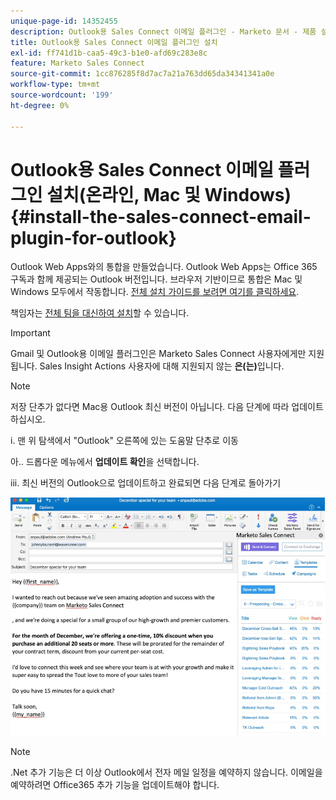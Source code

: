 ```yaml
---
unique-page-id: 14352455
description: Outlook용 Sales Connect 이메일 플러그인 - Marketo 문서 - 제품 설명서 설치
title: Outlook용 Sales Connect 이메일 플러그인 설치
exl-id: ff741d1b-caa5-49c3-b1e0-afd69c283e8c
feature: Marketo Sales Connect
source-git-commit: 1cc876285f8d7ac7a21a763dd65da34341341a0e
workflow-type: tm+mt
source-wordcount: '199'
ht-degree: 0%

---
```


# Outlook용 Sales Connect 이메일 플러그인 설치(온라인, Mac 및 Windows) {#install-the-sales-connect-email-plugin-for-outlook}

Outlook Web Apps와의 통합을 만들었습니다. Outlook Web Apps는 Office 365 구독과 함께 제공되는 Outlook 버전입니다. 브라우저 기반이므로 통합은 Mac 및 Windows 모두에서 작동합니다. [전체 설치 가이드를 보려면 여기를 클릭하세요](https://s3.amazonaws.com/tout-user-store/outlook-mac/assets/install_tout_add-in_outlook_mac.pdf).

책임자는 [전체 팀을 대신하여 설치](https://docs.microsoft.com/en-us/office365/admin/manage/manage-deployment-of-add-ins?view=o365-worldwide)할 수 있습니다.

>[!IMPORTANT]
>
>Gmail 및 Outlook용 이메일 플러그인은 Marketo Sales Connect 사용자에게만 지원됩니다. Sales Insight Actions 사용자에 대해 지원되지 않는 **은(는)**&#x200B;입니다.

>[!NOTE]
>
>저장 단추가 없다면 Mac용 Outlook 최신 버전이 아닙니다. 다음 단계에 따라 업데이트하십시오.
>
>i. 맨 위 탐색에서 &quot;Outlook&quot; 오른쪽에 있는 도움말 단추로 이동
>
>아.. 드롭다운 메뉴에서 **업데이트 확인**&#x200B;을 선택합니다.
>
>iii. 최신 버전의 Outlook으로 업데이트하고 완료되면 다음 단계로 돌아가기

![](assets/install-the-sales-connect-email-plugin-for-outlook-1.png)

>[!NOTE]
>
>.Net 추가 기능은 더 이상 Outlook에서 전자 메일 일정을 예약하지 않습니다. 이메일을 예약하려면 Office365 추가 기능을 업데이트해야 합니다.
